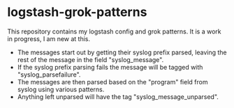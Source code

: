# logstash-grok-patterns
This repository contains my logstash config and grok patterns. It is a work in progress, I am new at this.

- The messages start out by getting their syslog prefix parsed, leaving the rest of the message in the field "syslog_message". 
- If the syslog prefix parsing fails the message will be tagged with "syslog_parsefailure". 
- The messages are then parsed based on the "program" field from syslog using various patterns. 
- Anything left unparsed will have the tag "syslog_message_unparsed".
